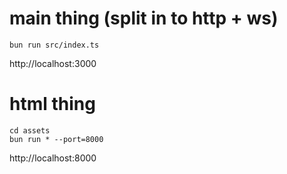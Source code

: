 # main thing (split in to http + ws)

```
bun run src/index.ts
```

http://localhost:3000

# html thing

```
cd assets
bun run * --port=8000
```

http://localhost:8000
